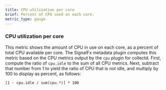 ```yaml
---
title: CPU utilization per core
brief: Percent of CPU used on each core.
metric_type: gauge
---
```

### CPU utilization per core

This metric shows the amount of CPU in use on each core, as a percent of total CPU available per core. The SignalFx metadata plugin computes this metric based on the CPU metrics output by the `cpu` plugin for collectd. First, compute the ratio of `cpu.idle` to the sum of all CPU metrics. Next, subtract that number from 1 to yield the ratio of CPU that is not idle, and multiply by 100 to display as percent, as follows: 

```
[1 - cpu.idle / sum(cpu.*)] * 100
```
